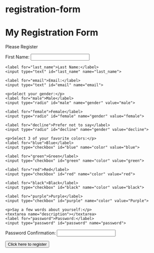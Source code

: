 # registration-form


<!DOCTYPE html>
<html>
<head>
<title>
Basic I
</title>
</head>
<body>
    <h1>
    My Registration Form
    </h1>
    </body>
    <form action="process.php" method="post">
    <p>Please Register</p>
    <label for="first_name">First Name:</label>
    <input type="text" id="first_name" name="first_name">
   
    <label for="last_name">Last Name:</label>
    <input type="text" id="last_name" name="last_name">
   
    <label for="email">Email:</label>
    <input type="text" id="email" name="email">
   
    <p>Select your gender:</p>
    <label for="male">Male</label>
    <input type="radio" id="male" name="gender" value="male">
   
    <label for="female">Female</label>
    <input type="radio" id="female" name="gender" value="female">
    
    <label for="decline">Prefer not to say</label>
    <input type="radio" id="decline" name="gender" value="decline">
   
    <p>Select 3 of your favorite colors:</p>
    <label for="blue">Blue</label>
    <input type="checkbox" id="blue" name="color" value="blue">
    
    <label for="green">Green</label>
    <input type="checkbox" id="green" name="color" value="green">
   
    <label for="red">Red</label>
    <input type="checkbox" id="red" name="color" value="red">
    
    <label for="black">Black</label>
    <input type="checkbox" id="black" name="color" value="black">
   
    <label for="purple">Purple</label>
    <input type="checkbox" id="purple" name="color" value="Purple">
    
    <p>Say a few words about yourself:</p>
    <textarea name="description"></textarea>
    <label for="password">Password:</label>
    <input type="password" id="password" name="password">
   <label for="pw_confirm">Password Confirmation:</label>
   <input type="password" id="pw_confirm" name="password_confirmation">
   
   <input type="submit" value="Click here to register">
</form>
</html>
